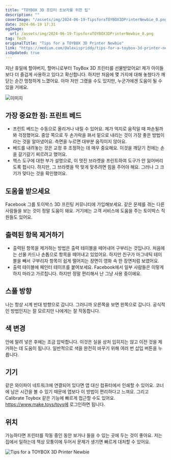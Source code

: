```yaml
---
title: "TOYBOX 3D 프린터 초보자를 위한 팁"
description: ""
coverImage: "/assets/img/2024-06-19-TipsforaTOYBOX3DPrinterNewbie_0.png"
date: 2024-06-19 17:31
ogImage:
  url: /assets/img/2024-06-19-TipsforaTOYBOX3DPrinterNewbie_0.png
tag: Tech
originalTitle: "Tips for a TOYBOX 3D Printer Newbie"
link: "https://medium.com/@alexispriddy/tips-for-a-toybox-3d-printer-newbie-24bd5c338462"
isUpdated: true
---
```


지난 휴일에 할아버지, 할머니로부터 ToyBox 3D 프린터를 선물받았어요! 제가 아이들보다 더 즐겁게 사용하고 있다고 확신합니다. 하지만 처음에 몇 가지에 대해 놓쳤다가 깨닫는 순간 멍청하게 느꼈어요. 아마 저만 그랬을 수도 있지만, 누군가에겐 도움이 될 수 있을 거에요.

![이미지](/assets/img/2024-06-19-TipsforaTOYBOX3DPrinterNewbie_0.png)

## 가장 중요한 점: 프린트 베드

- 프린트 베드는 수동으로 올리거나 내릴 수 있어요. 제가 억지로 움직일 때 파손될까봐 걱정했어요. 중앙 쪽으로 두 손가락을 펴서 밑으로 내리는 것이 가장 좋은 방법이라는 것을 알아냈어요. 측면을 누르면 대부분 움직이지 않아요.
- 베드를 내려놓는 것은 교정 후 조정하는 데 매우 중요해요. 이것을 깨닫기 전에는 손을 갈기갈기 찌르려고 했어요.
- 헥스 도구에 대한 부가 설명으로, 이 멋진 브라켓을 프린트하여 도구가 안 잃어버리도록 합시다. 하지만, 그 브라켓을 딱 맞게 맞추려면 힘을 주어야 해요. 그러나 그 크기가 맞다는 것을 확인했어요.

<!-- cozy-coder - 수평 -->

<ins class="adsbygoogle"
     style="display:block"
     data-ad-client="ca-pub-4877378276818686"
     data-ad-slot="1107185301"
     data-ad-format="auto"
     data-full-width-responsive="true"></ins>

<script>
     (adsbygoogle = window.adsbygoogle || []).push({});
</script>

## 도움을 받으세요

Facebook 그룹 토이박스 3D 프린팅 커뮤니티에 가입해보세요. 같은 문제를 겪는 다른 사람들을 보는 것이 정말 도움이 돼요. 거기에는 고객 서비스에 도움을 주는 토이박스 직원들도 있어요.

## 출력된 항목 제거하기

- 출력된 항목을 제거하는 방법은 출력 테이블을 떼어내어 구부리는 것입니다. 처음에는 선물 카드나 손톱으로 항목을 떼어내고 있었어요. 하지만 친구가 마그네틱 테이블을 빼서 구부리자 항목이 쉽게 떨어지는 장면이 영화 속 한 장면처럼 보였어요.
- 출력 테이블에 페인터 테이프를 붙여보세요. Facebook에서 일부 사람들은 이렇게 하지 마라고 가르칩니다. 하지만 정말 편리해서 난 그냥 사용 중이에요.

<!-- cozy-coder - 수평 -->

<ins class="adsbygoogle"
     style="display:block"
     data-ad-client="ca-pub-4877378276818686"
     data-ad-slot="1107185301"
     data-ad-format="auto"
     data-full-width-responsive="true"></ins>

<script>
     (adsbygoogle = window.adsbygoogle || []).push({});
</script>

## 스풀 방향

나는 항상 시계 반대 방향으로 갑니다. 그러니까 오른쪽을 보면 왼쪽으로 갑니다. 공식적인 방법인지는 잘 모르지만 나에게는 잘 작동합니다.

## 색 변경

안에 말려 넣은 후에는 조금 압박합니다. 이것은 실을 상처 입히지는 않고 이전 것을 제거하는 데 도움이 됩니다. 일반적으로 색을 완전히 바꾸기 위해 여러 번 삽입 버튼을 누릅니다.

<!-- cozy-coder - 수평 -->

<ins class="adsbygoogle"
     style="display:block"
     data-ad-client="ca-pub-4877378276818686"
     data-ad-slot="1107185301"
     data-ad-format="auto"
     data-full-width-responsive="true"></ins>

<script>
     (adsbygoogle = window.adsbygoogle || []).push({});
</script>

## 기기

같은 와이파이 네트워크에 연결되어 있다면 앱 대신 컴퓨터에서 인쇄할 수 있어요. 코너에 남은 시간을 볼 수 있기 때문에 앱보다 이 방법이 편리하다고 느껴요. 그리고 Calibrate Toybox 같은 기능에 빠르게 접근할 수도 있어요. https://www.make.toys/toys에 로그인하면 됩니다.

## 위치

가능하다면 프린터를 작동 중인 동안 보거나 들을 수 있는 곳에 두는 것이 좋아요. 저는 집에서 일하는데 책상 모퉁이에 두어서 문제가 생기면 빠르게 대처할 수 있어요.

<!-- cozy-coder - 수평 -->

<ins class="adsbygoogle"
     style="display:block"
     data-ad-client="ca-pub-4877378276818686"
     data-ad-slot="1107185301"
     data-ad-format="auto"
     data-full-width-responsive="true"></ins>

<script>
     (adsbygoogle = window.adsbygoogle || []).push({});
</script>

![Tips for a TOYBOX 3D Printer Newbie](/assets/img/2024-06-19-TipsforaTOYBOX3DPrinterNewbie_1.png)
